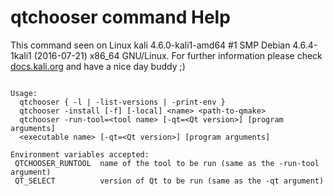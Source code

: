 # qtchooser command Help
 
 This command seen on Linux kali 4.6.0-kali1-amd64 #1 SMP Debian 4.6.4-1kali1 (2016-07-21) x86_64 GNU/Linux. For further information please check [docs.kali.org](docs.kali.org) and have a nice day buddy ;) 

~~~

Usage:
  qtchooser { -l | -list-versions | -print-env }
  qtchooser -install [-f] [-local] <name> <path-to-qmake>
  qtchooser -run-tool=<tool name> [-qt=<Qt version>] [program arguments]
  <executable name> [-qt=<Qt version>] [program arguments]

Environment variables accepted:
 QTCHOOSER_RUNTOOL  name of the tool to be run (same as the -run-tool argument)
 QT_SELECT          version of Qt to be run (same as the -qt argument)


~~~
